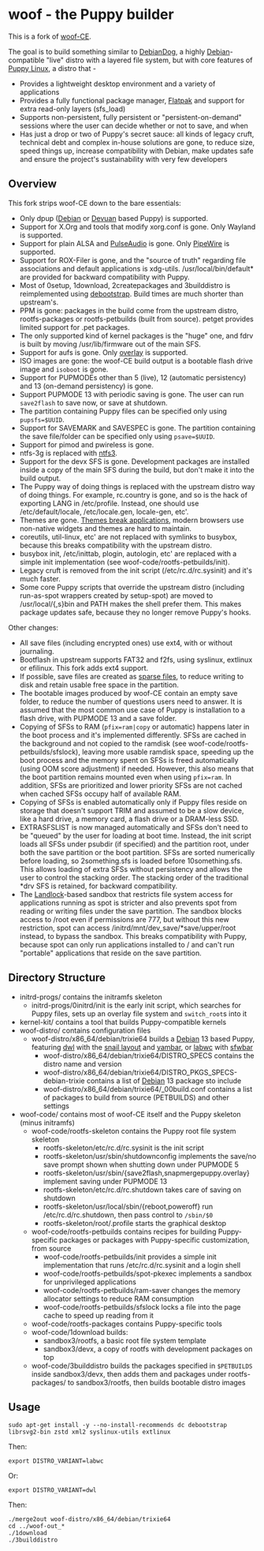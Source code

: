 # woof - the Puppy builder

This is a fork of [woof-CE](https://github.com/puppylinux-woof-CE/woof-CE).

The goal is to build something similar to [DebianDog](https://debiandog.github.io/doglinux/), a highly [Debian](https://www.debian.org/)-compatible "live" distro with a layered file system, but with core features of [Puppy Linux](https://puppylinux.com), a distro that -
* Provides a lightweight desktop environment and a variety of applications
* Provides a fully functional package manager, [Flatpak](https://flatpak.org/) and support for extra read-only layers (sfs_load)
* Supports non-persistent, fully persistent or "persistent-on-demand" sessions where the user can decide whether or not to save, and when
* Has just a drop or two of Puppy's secret sauce: all kinds of legacy cruft, technical debt and complex in-house solutions are gone, to reduce size, speed things up, increase compatibility with Debian, make updates safe and ensure the project's sustainability with very few developers

## Overview

This fork strips woof-CE down to the bare essentials:

* Only dpup ([Debian](https://www.debian.org/) or [Devuan](https://www.devuan.org/) based Puppy) is supported.
* Support for X.Org and tools that modify xorg.conf is gone. Only Wayland is supported.
* Support for plain ALSA and [PulseAudio](https://www.freedesktop.org/wiki/Software/PulseAudio/) is gone. Only [PipeWire](https://pipewire.org/) is supported.
* Support for ROX-Filer is gone, and the "source of truth" regarding file associations and default applications is xdg-utils. /usr/local/bin/default* are provided for backward compatibility with Puppy.
* Most of 0setup, 1download, 2createpackages and 3builddistro is reimplemented using [debootstrap](https://wiki.debian.org/Debootstrap). Build times are much shorter than upstream's.
* PPM is gone: packages in the build come from the upstream distro, rootfs-packages or rootfs-petbuilds (built from source). petget provides limited support for .pet packages.
* The only supported kind of kernel packages is the "huge" one, and fdrv is built by moving /usr/lib/firmware out of the main SFS.
* Support for aufs is gone. Only [overlay](https://docs.kernel.org/filesystems/overlayfs.html) is supported.
* ISO images are gone: the woof-CE build output is a bootable flash drive image and `isoboot` is gone.
* Support for PUPMODEs other than 5 (live), 12 (automatic persistency) and 13 (on-demand persistency) is gone.
* Support PUPMODE 13 with periodic saving is gone. The user can run `save2flash` to save now, or save at shutdown.
* The partition containing Puppy files can be specified only using `pupsfs=$UUID`.
* Support for SAVEMARK and SAVESPEC is gone. The partition containing the save file/folder can be specified only using `psave=$UUID`.
* Support for pimod and pwireless is gone.
* ntfs-3g is replaced with [ntfs3](https://www.kernel.org/doc/html/next/filesystems/ntfs3.html).
* Support for the devx SFS is gone. Development packages are installed inside a copy of the main SFS during the build, but don't make it into the build output.
* The Puppy way of doing things is replaced with the upstream distro way of doing things. For example, rc.country is gone, and so is the hack of exporting LANG in /etc/profile. Instead, one should use /etc/default/locale, /etc/locale.gen, locale-gen, etc'.
* Themes are gone. [Themes break applications](https://stopthemingmy.app/), modern browsers use non-native widgets and themes are hard to maintain.
* coreutils, util-linux, etc' are not replaced with symlinks to busybox, because this breaks compatibility with the upstream distro.
* busybox init, /etc/inittab, plogin, autologin, etc' are replaced with a simple init implementation (see woof-code/rootfs-petbuilds/init).
* Legacy cruft is removed from the init script (/etc/rc.d/rc.sysinit) and it's much faster.
* Some core Puppy scripts that override the upstream distro (including run-as-spot wrappers created by setup-spot) are moved to /usr/local/{,s}bin and PATH makes the shell prefer them. This makes package updates safe, because they no longer remove Puppy's hooks.

Other changes:

* All save files (including encrypted ones) use ext4, with or without journaling.
* Bootflash in upstream supports FAT32 and f2fs, using syslinux, extlinux or efilinux. This fork adds ext4 support.
* If possible, save files are created as [sparse files](https://en.wikipedia.org/wiki/Sparse_file), to reduce writing to disk and retain usable free space in the partition.
* The bootable images produced by woof-CE contain an empty save folder, to reduce the number of questions users need to answer. It is assumed that the most common use case of Puppy is installation to a flash drive, with PUPMODE 13 and a save folder.
* Copying of SFSs to RAM (`pfix=ram|copy` or automatic) happens later in the boot process and it's implemented differently. SFSs are cached in the background and not copied to the ramdisk (see woof-code/rootfs-petbuilds/sfslock), leaving more usable ramdisk space, speeding up the boot process and the memory spent on SFSs is freed automatically (using OOM score adjustment) if needed. However, this also means that the boot partition remains mounted even when using `pfix=ram`. In addition, SFSs are prioritized and lower priority SFSs are not cached when cached SFSs occupy half of available RAM.
* Copying of SFSs is enabled automatically only if Puppy files reside on storage that doesn't support TRIM and assumed to be a slow device, like a hard drive, a memory card, a flash drive or a DRAM-less SSD.
* EXTRASFSLIST is now managed automatically and SFSs don't need to be "queued" by the user for loading at boot time. Instead, the init script loads all SFSs under psubdir (if specified) and the partition root, under both the save partition or the boot partition. SFSs are sorted numerically before loading, so 2something.sfs is loaded before 10something.sfs. This allows loading of extra SFSs without persistency and allows the user to control the stacking order. The stacking order of the traditional *drv SFS is retained, for backward compatibility.
* The [Landlock](https://docs.kernel.org/userspace-api/landlock.html)-based sandbox that restricts file system access for applications running as spot is stricter and also prevents spot from reading or writing files under the save partition. The sandbox blocks access to /root even if permissions are 777, but without this new restriction, spot can access /initrd/mnt/dev_save/*save/upper/root instead, to bypass the sandbox. This breaks compatibility with Puppy, because spot can only run applications installed to / and can't run "portable" applications that reside on the save partition.

## Directory Structure

* initrd-progs/ contains the initramfs skeleton
  * initrd-progs/0initrd/init is the early init script, which searches for Puppy files, sets up an overlay file system and `switch_root`s into it
* kernel-kit/ contains a tool that builds Puppy-compatible kernels
* woof-distro/ contains configuration files
  * woof-distro/x86_64/debian/trixie64 builds a [Debian](https://www.debian.org/) 13 based Puppy, featuring [dwl](https://github.com/djpohly/dwl) with the [snail layout](https://github.com/djpohly/dwl/wiki/snail) and [yambar](https://codeberg.org/dnkl/yambar), or [labwc](https://labwc.github.io/) with [sfwbar](https://github.com/LBCrion/sfwbar)
    * woof-distro/x86_64/debian/trixie64/DISTRO_SPECS contains the distro name and version
    * woof-distro/x86_64/debian/trixie64/DISTRO_PKGS_SPECS-debian-trixie contains a list of [Debian](https://www.debian.org/) 13 package sto include
    * woof-distro/x86_64/debian/trixie64/_00build.conf contains a list of packages to build from source (PETBUILDS) and other settings
* woof-code/ contains most of woof-CE itself and the Puppy skeleton (minus initramfs)
  * woof-code/rootfs-skeleton contains the Puppy root file system skeleton
    * rootfs-skeleton/etc/rc.d/rc.sysinit is the init script
    * rootfs-skeleton/usr/sbin/shutdownconfig implements the save/no save prompt shown when shutting down under PUPMODE 5
    * rootfs-skeleton/usr/sbin/{save2flash,snapmergepuppy.overlay} implement saving under PUPMODE 13
    * rootfs-skeleton/etc/rc.d/rc.shutdown takes care of saving on shutdown
    * rootfs-skeleton/usr/local/sbin/{reboot,poweroff} run /etc/rc.d/rc.shutdown, then pass control to `/sbin/$0`
    * rootfs-skeleton/root/.profile starts the graphical desktop
  * woof-code/rootfs-petbuilds contains recipes for building Puppy-specific packages or packages with Puppy-specific customization, from source
    * woof-code/rootfs-petbuilds/init provides a simple init implementation that runs /etc/rc.d/rc.sysinit and a login shell
    * woof-code/rootfs-petbuilds/spot-pkexec implements a sandbox for unprivileged applications
    * woof-code/rootfs-petbuilds/ram-saver changes the memory allocator settings to reduce RAM consumption
    * woof-code/rootfs-petbuilds/sfslock locks a file into the page cache to speed up reading from it
  * woof-code/rootfs-packages contains Puppy-specific tools
  * woof-code/1download builds:
    * sandbox3/rootfs, a basic root file system template
    * sandbox3/devx, a copy of rootfs with development packages on top
  * woof-code/3builddistro builds the packages specified in `$PETBUILDS` inside sandbox3/devx, then adds them and packages under rootfs-packages/ to sandbox3/rootfs, then builds bootable distro images

## Usage

	sudo apt-get install -y --no-install-recommends dc debootstrap librsvg2-bin zstd xml2 syslinux-utils extlinux

Then:

	export DISTRO_VARIANT=labwc

Or:

	export DISTRO_VARIANT=dwl

Then:

	./merge2out woof-distro/x86_64/debian/trixie64
	cd ../woof-out_*
	./1download
	./3builddistro
